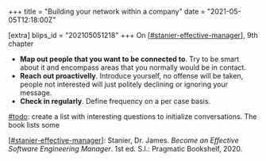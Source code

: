+++
title = "Building your network within a company"
date = "2021-05-05T12:18:00Z"

[extra]
blips_id = "202105051218"
+++
On [[#stanier-effective-manager](/blips/tags/stanier-effective-manager)], 9th chapter

- **Map out people that you want to be connected to**. Try to be smart about it and encompass areas that you normally would be in contact.
- **Reach out proactivelly**. Introduce yourself, no offense will be taken, people not interested will just politely declining or ignoring your message.
- **Check in regularly**. Define frequency on a per case basis.

[#todo](/blips/tags/todo): create a list with interesting questions to initialize conversations. The book lists some

[[#stanier-effective-manager](/blips/tags/stanier-effective-manager)]: Stanier, Dr. James. _Become an Effective Software Engineering Manager_. 1st ed. S.l.: Pragmatic Bookshelf, 2020.
